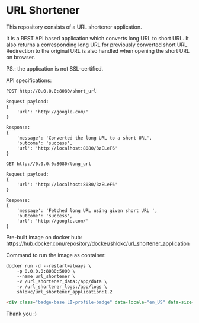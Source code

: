 # URL Shortener

This repository consists of a URL shortener application.

It is a REST API based application which converts long URL to short URL. It also returns a corresponding long URL for previously converted short URL. Redirection to the original URL is also handled when opening the short URL on browser.

PS.: the application is not SSL-certified.

API specifications:

``` {.sourceCode .bash}
POST http://0.0.0.0:8080/short_url

Request payload:
{
	'url': 'http://google.com/'
}

Response:
{
	'message': 'Converted the long URL to a short URL',
	'outcome': 'success',
	'url': 'http://localhost:8080/3zELeF6'
}
```

``` {.sourceCode .bash}
GET http://0.0.0.0:8080/long_url

Request payload:
{
	'url': 'http://localhost:8080/3zELeF6'
}

Response:
{
	'message': 'Fetched long URL using given short URL ',
	'outcome': 'success',
	'url': 'http://google.com/'
}
```

Pre-built image on docker hub: https://hub.docker.com/repository/docker/shlokc/url_shortener_application

Command to run the image as container:

``` {.sourceCode .bash}
docker run -d --restart=always \
	-p 0.0.0.0:8080:5000 \
	--name url_shortener \
	-v /url_shortener_data:/app/data \
	-v /url_shortener_logs:/app/logs \
	shlokc/url_shortener_application:1.2
```

```html
<div class="badge-base LI-profile-badge" data-locale="en_US" data-size="medium" data-theme="dark" data-type="VERTICAL" data-vanity="shlokchaudhari9" data-version="v1"><a class="badge-base__link LI-simple-link" href="https://in.linkedin.com/in/shlokchaudhari9?trk=profile-badge">Shlok Chaudhari</a></div>
```

Thank you :)
